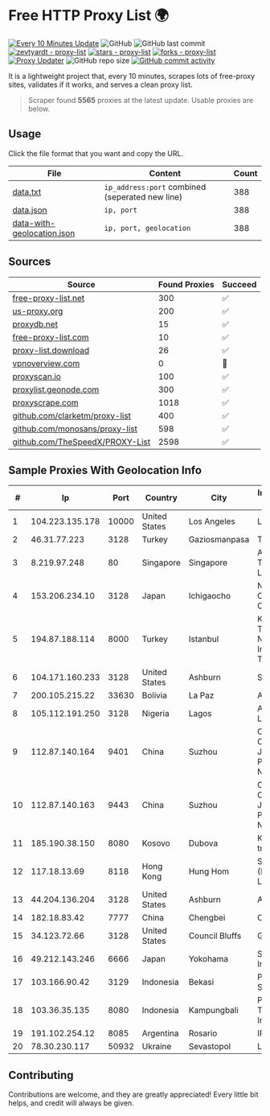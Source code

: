 
# Free HTTP Proxy List 🌍

[![Every 10 Minutes Update](https://github.com/mertguvencli/http-proxy-list/actions/workflows/main.yml/badge.svg?branch=main)](https://github.com/mertguvencli/http-proxy-list/actions/workflows/main.yml)
![GitHub](https://img.shields.io/github/license/mertguvencli/http-proxy-list)
![GitHub last commit](https://img.shields.io/github/last-commit/mertguvencli/http-proxy-list)
[![zevtyardt - proxy-list](https://img.shields.io/static/v1?label=zevtyardt&message=proxy-list&color=blue&logo=github)](https://github.com/zevtyardt/proxy-list "Go to GitHub repo")
[![stars - proxy-list](https://img.shields.io/github/stars/zevtyardt/proxy-list?style=social)](https://github.com/zevtyardt/proxy-list)
[![forks - proxy-list](https://img.shields.io/github/forks/zevtyardt/proxy-list?style=social)](https://github.com/zevtyardt/proxy-list)
[![Proxy Updater](https://github.com/zevtyardt/proxy-list/workflows/Proxy%20Updater/badge.svg)](https://github.com/zevtyardt/proxy-list/actions?query=workflow:"Proxy+Updater")
![GitHub repo size](https://img.shields.io/github/repo-size/zevtyardt/proxy-list)
[![GitHub commit activity](https://img.shields.io/github/commit-activity/m/zevtyardt/proxy-list?logo=commits)](https://github.com/zevtyardt/proxy-list/commits/main)

It is a lightweight project that, every 10 minutes, scrapes lots of free-proxy sites, validates if it works, and serves a clean proxy list.

> Scraper found **5565** proxies at the latest update. Usable proxies are below.

## Usage

Click the file format that you want and copy the URL.

|File|Content|Count|
|----|-------|-----|
|[data.txt](https://raw.githubusercontent.com/mertguvencli/http-proxy-list/main/proxy-list/data.txt)|`ip_address:port` combined (seperated new line)|388|
|[data.json](https://raw.githubusercontent.com/mertguvencli/http-proxy-list/main/proxy-list/data.json)|`ip, port`|388|
|[data-with-geolocation.json](https://raw.githubusercontent.com/mertguvencli/http-proxy-list/main/proxy-list/data-with-geolocation.json)|`ip, port, geolocation`|388|

## Sources

|Source|Found Proxies|Succeed|
|------|-------------|-------|
|[free-proxy-list.net](https://free-proxy-list.net)|300|✅|
|[us-proxy.org](https://www.us-proxy.org)|200|✅|
|[proxydb.net](http://proxydb.net)|15|✅|
|[free-proxy-list.com](https://free-proxy-list.com/?page=&port=&type%5B%5D=http&type%5B%5D=https&up_time=0&search=Search)|10|✅|
|[proxy-list.download](https://www.proxy-list.download/HTTP)|26|✅|
|[vpnoverview.com](https://vpnoverview.com/privacy/anonymous-browsing/free-proxy-servers)|0|🚫|
|[proxyscan.io](https://www.proxyscan.io)|100|✅|
|[proxylist.geonode.com](https://proxylist.geonode.com/api/proxy-list?limit=300&page=1&sort_by=lastChecked&sort_type=desc&protocols=http,https)|300|✅|
|[proxyscrape.com](https://api.proxyscrape.com/v2/?request=displayproxies&protocol=http&timeout=10000&country=all&ssl=all&anonymity=all)|1018|✅|
|[github.com/clarketm/proxy-list](https://raw.githubusercontent.com/clarketm/proxy-list/master/proxy-list-raw.txt)|400|✅|
|[github.com/monosans/proxy-list](https://raw.githubusercontent.com/monosans/proxy-list/main/proxies/http.txt)|598|✅|
|[github.com/TheSpeedX/PROXY-List](https://raw.githubusercontent.com/TheSpeedX/PROXY-List/master/http.txt)|2598|✅|


## Sample Proxies With Geolocation Info

|#|Ip|Port|Country|City|Internet Service Provider|
|-|--|----|-------|----|-------------------------|
|1|104.223.135.178|10000|United States|Los Angeles|LayerHost|
|2|46.31.77.223|3128|Turkey|Gaziosmanpasa|Talha Bogaz|
|3|8.219.97.248|80|Singapore|Singapore|Alibaba (US) Technology Co., Ltd.|
|4|153.206.234.10|3128|Japan|Ichigaocho|NTT Communications Corporation|
|5|194.87.188.114|8000|Turkey|Istanbul|Kadir Huseyin Tezcan Nosspeed Internet Teknolojileri|
|6|104.171.160.233|3128|United States|Ashburn|Sneaker Server|
|7|200.105.215.22|33630|Bolivia|La Paz|AXS Bolivia S. A.|
|8|105.112.191.250|3128|Nigeria|Lagos|Airtel Networks Limited|
|9|112.87.140.164|9401|China|Suzhou|China Unicom CHINA169 Jiangsu Province Network|
|10|112.87.140.163|9443|China|Suzhou|China Unicom CHINA169 Jiangsu Province Network|
|11|185.190.38.150|8080|Kosovo|Dubova|Kadri Haxhiaj trading as "B.I."|
|12|117.18.13.69|8118|Hong Kong|Hung Hom|Sun Network (Hong Kong) Limited|
|13|44.204.136.204|3128|United States|Ashburn|Amazon.com|
|14|182.18.83.42|7777|China|Chengbei|China Telecom|
|15|34.123.72.66|3128|United States|Council Bluffs|Google LLC|
|16|49.212.143.246|6666|Japan|Yokohama|SAKURA Internet Inc.|
|17|103.166.90.42|3129|Indonesia|Bekasi|PT Regynet Data Solusindo|
|18|103.36.35.135|8080|Indonesia|Kampungbali|PT Mora Telematika Indonesia|
|19|191.102.254.12|8085|Argentina|Rosario|IP·RED|
|20|78.30.230.117|50932|Ukraine|Sevastopol|Lancom Ltd.|



## Contributing

Contributions are welcome, and they are greatly appreciated! Every
little bit helps, and credit will always be given.

